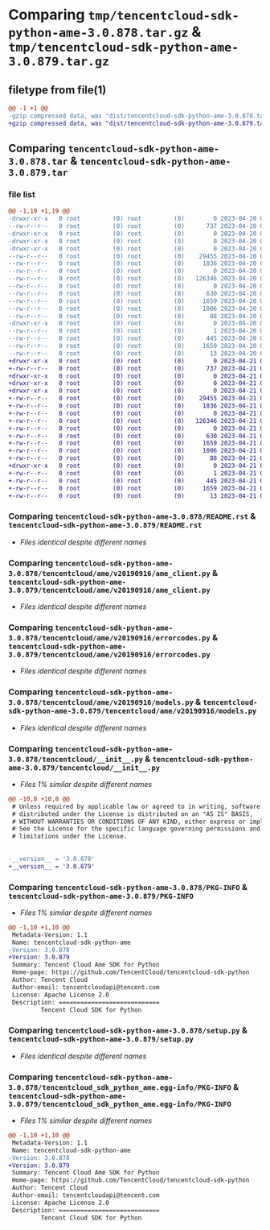 # Comparing `tmp/tencentcloud-sdk-python-ame-3.0.878.tar.gz` & `tmp/tencentcloud-sdk-python-ame-3.0.879.tar.gz`

## filetype from file(1)

```diff
@@ -1 +1 @@
-gzip compressed data, was "dist/tencentcloud-sdk-python-ame-3.0.878.tar", last modified: Thu Apr 20 00:17:26 2023, max compression
+gzip compressed data, was "dist/tencentcloud-sdk-python-ame-3.0.879.tar", last modified: Fri Apr 21 00:23:06 2023, max compression
```

## Comparing `tencentcloud-sdk-python-ame-3.0.878.tar` & `tencentcloud-sdk-python-ame-3.0.879.tar`

### file list

```diff
@@ -1,19 +1,19 @@
-drwxr-xr-x   0 root         (0) root         (0)        0 2023-04-20 00:17:26.000000 tencentcloud-sdk-python-ame-3.0.878/
--rw-r--r--   0 root         (0) root         (0)      737 2023-04-20 00:17:26.000000 tencentcloud-sdk-python-ame-3.0.878/README.rst
-drwxr-xr-x   0 root         (0) root         (0)        0 2023-04-20 00:17:26.000000 tencentcloud-sdk-python-ame-3.0.878/tencentcloud/
-drwxr-xr-x   0 root         (0) root         (0)        0 2023-04-20 00:17:26.000000 tencentcloud-sdk-python-ame-3.0.878/tencentcloud/ame/
-drwxr-xr-x   0 root         (0) root         (0)        0 2023-04-20 00:17:26.000000 tencentcloud-sdk-python-ame-3.0.878/tencentcloud/ame/v20190916/
--rw-r--r--   0 root         (0) root         (0)    29455 2023-04-20 00:17:26.000000 tencentcloud-sdk-python-ame-3.0.878/tencentcloud/ame/v20190916/ame_client.py
--rw-r--r--   0 root         (0) root         (0)     1836 2023-04-20 00:17:26.000000 tencentcloud-sdk-python-ame-3.0.878/tencentcloud/ame/v20190916/errorcodes.py
--rw-r--r--   0 root         (0) root         (0)        0 2023-04-20 00:17:26.000000 tencentcloud-sdk-python-ame-3.0.878/tencentcloud/ame/v20190916/__init__.py
--rw-r--r--   0 root         (0) root         (0)   126346 2023-04-20 00:17:26.000000 tencentcloud-sdk-python-ame-3.0.878/tencentcloud/ame/v20190916/models.py
--rw-r--r--   0 root         (0) root         (0)        0 2023-04-20 00:17:26.000000 tencentcloud-sdk-python-ame-3.0.878/tencentcloud/ame/__init__.py
--rw-r--r--   0 root         (0) root         (0)      630 2023-04-20 00:17:26.000000 tencentcloud-sdk-python-ame-3.0.878/tencentcloud/__init__.py
--rw-r--r--   0 root         (0) root         (0)     1659 2023-04-20 00:17:26.000000 tencentcloud-sdk-python-ame-3.0.878/PKG-INFO
--rw-r--r--   0 root         (0) root         (0)     1006 2023-04-20 00:17:26.000000 tencentcloud-sdk-python-ame-3.0.878/setup.py
--rw-r--r--   0 root         (0) root         (0)       88 2023-04-20 00:17:26.000000 tencentcloud-sdk-python-ame-3.0.878/setup.cfg
-drwxr-xr-x   0 root         (0) root         (0)        0 2023-04-20 00:17:26.000000 tencentcloud-sdk-python-ame-3.0.878/tencentcloud_sdk_python_ame.egg-info/
--rw-r--r--   0 root         (0) root         (0)        1 2023-04-20 00:17:26.000000 tencentcloud-sdk-python-ame-3.0.878/tencentcloud_sdk_python_ame.egg-info/dependency_links.txt
--rw-r--r--   0 root         (0) root         (0)      445 2023-04-20 00:17:26.000000 tencentcloud-sdk-python-ame-3.0.878/tencentcloud_sdk_python_ame.egg-info/SOURCES.txt
--rw-r--r--   0 root         (0) root         (0)     1659 2023-04-20 00:17:26.000000 tencentcloud-sdk-python-ame-3.0.878/tencentcloud_sdk_python_ame.egg-info/PKG-INFO
--rw-r--r--   0 root         (0) root         (0)       13 2023-04-20 00:17:26.000000 tencentcloud-sdk-python-ame-3.0.878/tencentcloud_sdk_python_ame.egg-info/top_level.txt
+drwxr-xr-x   0 root         (0) root         (0)        0 2023-04-21 00:23:06.000000 tencentcloud-sdk-python-ame-3.0.879/
+-rw-r--r--   0 root         (0) root         (0)      737 2023-04-21 00:23:06.000000 tencentcloud-sdk-python-ame-3.0.879/README.rst
+drwxr-xr-x   0 root         (0) root         (0)        0 2023-04-21 00:23:06.000000 tencentcloud-sdk-python-ame-3.0.879/tencentcloud/
+drwxr-xr-x   0 root         (0) root         (0)        0 2023-04-21 00:23:06.000000 tencentcloud-sdk-python-ame-3.0.879/tencentcloud/ame/
+drwxr-xr-x   0 root         (0) root         (0)        0 2023-04-21 00:23:06.000000 tencentcloud-sdk-python-ame-3.0.879/tencentcloud/ame/v20190916/
+-rw-r--r--   0 root         (0) root         (0)    29455 2023-04-21 00:23:06.000000 tencentcloud-sdk-python-ame-3.0.879/tencentcloud/ame/v20190916/ame_client.py
+-rw-r--r--   0 root         (0) root         (0)     1836 2023-04-21 00:23:06.000000 tencentcloud-sdk-python-ame-3.0.879/tencentcloud/ame/v20190916/errorcodes.py
+-rw-r--r--   0 root         (0) root         (0)        0 2023-04-21 00:23:06.000000 tencentcloud-sdk-python-ame-3.0.879/tencentcloud/ame/v20190916/__init__.py
+-rw-r--r--   0 root         (0) root         (0)   126346 2023-04-21 00:23:06.000000 tencentcloud-sdk-python-ame-3.0.879/tencentcloud/ame/v20190916/models.py
+-rw-r--r--   0 root         (0) root         (0)        0 2023-04-21 00:23:06.000000 tencentcloud-sdk-python-ame-3.0.879/tencentcloud/ame/__init__.py
+-rw-r--r--   0 root         (0) root         (0)      630 2023-04-21 00:23:06.000000 tencentcloud-sdk-python-ame-3.0.879/tencentcloud/__init__.py
+-rw-r--r--   0 root         (0) root         (0)     1659 2023-04-21 00:23:06.000000 tencentcloud-sdk-python-ame-3.0.879/PKG-INFO
+-rw-r--r--   0 root         (0) root         (0)     1006 2023-04-21 00:23:06.000000 tencentcloud-sdk-python-ame-3.0.879/setup.py
+-rw-r--r--   0 root         (0) root         (0)       88 2023-04-21 00:23:06.000000 tencentcloud-sdk-python-ame-3.0.879/setup.cfg
+drwxr-xr-x   0 root         (0) root         (0)        0 2023-04-21 00:23:06.000000 tencentcloud-sdk-python-ame-3.0.879/tencentcloud_sdk_python_ame.egg-info/
+-rw-r--r--   0 root         (0) root         (0)        1 2023-04-21 00:23:06.000000 tencentcloud-sdk-python-ame-3.0.879/tencentcloud_sdk_python_ame.egg-info/dependency_links.txt
+-rw-r--r--   0 root         (0) root         (0)      445 2023-04-21 00:23:06.000000 tencentcloud-sdk-python-ame-3.0.879/tencentcloud_sdk_python_ame.egg-info/SOURCES.txt
+-rw-r--r--   0 root         (0) root         (0)     1659 2023-04-21 00:23:06.000000 tencentcloud-sdk-python-ame-3.0.879/tencentcloud_sdk_python_ame.egg-info/PKG-INFO
+-rw-r--r--   0 root         (0) root         (0)       13 2023-04-21 00:23:06.000000 tencentcloud-sdk-python-ame-3.0.879/tencentcloud_sdk_python_ame.egg-info/top_level.txt
```

### Comparing `tencentcloud-sdk-python-ame-3.0.878/README.rst` & `tencentcloud-sdk-python-ame-3.0.879/README.rst`

 * *Files identical despite different names*

### Comparing `tencentcloud-sdk-python-ame-3.0.878/tencentcloud/ame/v20190916/ame_client.py` & `tencentcloud-sdk-python-ame-3.0.879/tencentcloud/ame/v20190916/ame_client.py`

 * *Files identical despite different names*

### Comparing `tencentcloud-sdk-python-ame-3.0.878/tencentcloud/ame/v20190916/errorcodes.py` & `tencentcloud-sdk-python-ame-3.0.879/tencentcloud/ame/v20190916/errorcodes.py`

 * *Files identical despite different names*

### Comparing `tencentcloud-sdk-python-ame-3.0.878/tencentcloud/ame/v20190916/models.py` & `tencentcloud-sdk-python-ame-3.0.879/tencentcloud/ame/v20190916/models.py`

 * *Files identical despite different names*

### Comparing `tencentcloud-sdk-python-ame-3.0.878/tencentcloud/__init__.py` & `tencentcloud-sdk-python-ame-3.0.879/tencentcloud/__init__.py`

 * *Files 1% similar despite different names*

```diff
@@ -10,8 +10,8 @@
 # Unless required by applicable law or agreed to in writing, software
 # distributed under the License is distributed on an "AS IS" BASIS,
 # WITHOUT WARRANTIES OR CONDITIONS OF ANY KIND, either express or implied.
 # See the License for the specific language governing permissions and
 # limitations under the License.
 
 
-__version__ = '3.0.878'
+__version__ = '3.0.879'
```

### Comparing `tencentcloud-sdk-python-ame-3.0.878/PKG-INFO` & `tencentcloud-sdk-python-ame-3.0.879/PKG-INFO`

 * *Files 1% similar despite different names*

```diff
@@ -1,10 +1,10 @@
 Metadata-Version: 1.1
 Name: tencentcloud-sdk-python-ame
-Version: 3.0.878
+Version: 3.0.879
 Summary: Tencent Cloud Ame SDK for Python
 Home-page: https://github.com/TencentCloud/tencentcloud-sdk-python
 Author: Tencent Cloud
 Author-email: tencentcloudapi@tencent.com
 License: Apache License 2.0
 Description: ============================
         Tencent Cloud SDK for Python
```

### Comparing `tencentcloud-sdk-python-ame-3.0.878/setup.py` & `tencentcloud-sdk-python-ame-3.0.879/setup.py`

 * *Files identical despite different names*

### Comparing `tencentcloud-sdk-python-ame-3.0.878/tencentcloud_sdk_python_ame.egg-info/PKG-INFO` & `tencentcloud-sdk-python-ame-3.0.879/tencentcloud_sdk_python_ame.egg-info/PKG-INFO`

 * *Files 1% similar despite different names*

```diff
@@ -1,10 +1,10 @@
 Metadata-Version: 1.1
 Name: tencentcloud-sdk-python-ame
-Version: 3.0.878
+Version: 3.0.879
 Summary: Tencent Cloud Ame SDK for Python
 Home-page: https://github.com/TencentCloud/tencentcloud-sdk-python
 Author: Tencent Cloud
 Author-email: tencentcloudapi@tencent.com
 License: Apache License 2.0
 Description: ============================
         Tencent Cloud SDK for Python
```

